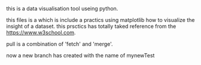 this is a data visualisation tool useing python.

this files is a which is include a practics using matplotlib how to visualize the insight of a dataset.
this prsctics has totally taked reference from the https://www.w3school.com.

pull is a combination of 'fetch' and 'merge'.

now a new branch has created with the name of mynewTest

